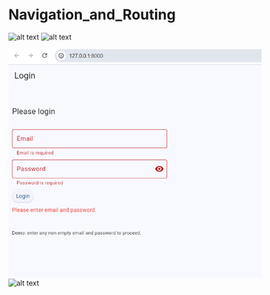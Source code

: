 # Navigation_and_Routing

![alt text](<Screenshot 2025-10-29 184517.png>)
![alt text](<Screenshot 2025-10-29 184921.png>)

![alt text](<Screenshot 2025-10-29 184730.png>)
![alt text](<Screenshot 2025-10-29 184959.png>)
